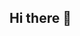 ## Hi there 👋

<!--
**Swetanki/Swetanki** is a ✨ _special_ ✨ repository because its `README.md` (this file) appears on your GitHub profile.

Here are some ideas to get you started:

- 🔭 I’m currently working on my problem solving skills.
- 🌱 I’m currently learning data structure and algorithms.
- 📫 How to reach me: swetankigoswami@gmail.com
- 😄 Pronouns: She/her
- ⚡ Fun fact: I am not a smart person but I am a "somehow get it done" person
-->
